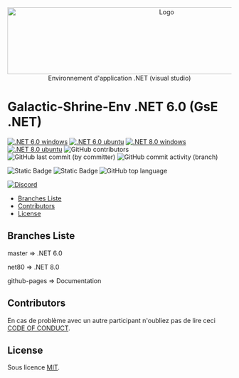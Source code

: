
<center>
<img src="https://cdn.discordapp.com/attachments/511861227157192705/623915363494658077/1.3.1.png" alt="Logo" width="700" height="150" /><br/>
  Environnement d'application .NET (visual studio)
</center>

# Galactic-Shrine-Env .NET 6.0 (GsE .NET)


[![.NET 6.0 windows](https://github.com/Galactic-Shrine/Galactic-Shrine-Env-VS/actions/workflows/dotnet6.0_windows.yml/badge.svg?style=plastic)](https://github.com/Galactic-Shrine/Galactic-Shrine-Env-VS/actions/workflows/dotnet6.0_windows.yml)
[![.NET 6.0 ubuntu](https://github.com/Galactic-Shrine/Galactic-Shrine-Env-VS/actions/workflows/dotnet6.0_ubuntu.yml/badge.svg?style=plastic)](https://github.com/Galactic-Shrine/Galactic-Shrine-Env-VS/actions/workflows/dotnet6.0_ubuntu.yml)
[![.NET 8.0 windows](https://github.com/Galactic-Shrine/Galactic-Shrine-Env-VS/actions/workflows/dotnet8.0_windows.yml/badge.svg?style=plastic)](https://github.com/Galactic-Shrine/Galactic-Shrine-Env-VS/actions/workflows/dotnet8.0_windows.yml)
[![.NET 8.0 ubuntu](https://github.com/Galactic-Shrine/Galactic-Shrine-Env-VS/actions/workflows/dotnet8.0_ubuntu.yml/badge.svg?style=plastic)](https://github.com/Galactic-Shrine/Galactic-Shrine-Env-VS/actions/workflows/dotnet8.0_ubuntu.yml)
![GitHub contributors](https://img.shields.io/github/contributors/Galactic-Shrine/Galactic-Shrine-Env-VS?style=plastic&label=Contributors)
![GitHub last commit (by committer)](https://img.shields.io/github/last-commit/Galactic-Shrine/Galactic-Shrine-Env-VS?style=plastic&label=Last%20Commit)
![GitHub commit activity (branch)](https://img.shields.io/github/commit-activity/m/Galactic-Shrine/Galactic-Shrine-Env-VS/master?style=plastic&label=Commit%20Activity)

![Static Badge](https://img.shields.io/badge/Code-french-red?style=plastic)
![Static Badge](https://img.shields.io/badge/Lang-C%23-blue?style=plastic)
![GitHub top language](https://img.shields.io/github/languages/top/Galactic-Shrine/Galactic-Shrine-Env-VS?style=plastic)

<a href="https://discord.gg/aWDv3TUYdX">![Discord](https://img.shields.io/discord/288663731024691201?style=plastic&logo=discord&label=Discord&cacheSeconds=0&link=https%3A%2F%2Fdiscord.gg%2FaWDv3TUYdX)</a>

* [Branches Liste](#branches-liste)
* [Contributors](#contributors)
* [License](#license)
## Branches Liste

master => .NET 6.0

net80 => .NET 8.0

github-pages => Documentation


## Contributors
En cas de problème avec un autre participant n'oubliez pas de lire ceci [CODE OF CONDUCT](https://github.com/Galactic-Shrine/Galactic-Shrine-Env-VS/blob/master/CODE_OF_CONDUCT.md).

<!-- ALL-CONTRIBUTORS-LIST:START - Do not remove or modify this section -->
<!-- prettier-ignore-start -->
<!-- markdownlint-disable -->

<!-- markdownlint-restore -->
<!-- prettier-ignore-end -->

<!-- ALL-CONTRIBUTORS-LIST:END -->


## License

 Sous licence [MIT](https://opensource.org/licenses/MIT).